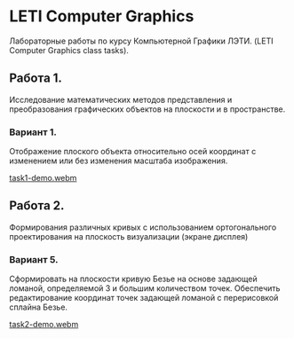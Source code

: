 # LETI Computer Graphics

Лабораторные работы по курсу Компьютерной Графики ЛЭТИ.
(LETI Computer Graphics class tasks).

## Работа 1.

Исследование математических методов представления и преобразования
графических объектов на плоскости и в пространстве.

### Вариант 1.

Отображение плоского объекта относительно осей координат с изменением или
без изменения масштаба изображения.

[task1-demo.webm](https://github.com/SolarHors/leti-cg/assets/34160814/c93dad2f-8ef0-4028-b202-e994ca893513)

## Работа 2.

Формирования различных кривых с использованием ортогонального проектирования на
плоскость визуализации (экране дисплея)

### Вариант 5.

Сформировать на плоскости кривую Безье на основе задающей ломаной,
определяемой 3 и большим количеством точек. Обеспечить редактирование
координат точек задающей ломаной с перерисовкой сплайна Безье.

[task2-demo.webm](https://github.com/SolarHors/leti-cg/assets/34160814/7727dad6-80cf-4afd-8ecf-a030e9b5de9f)
